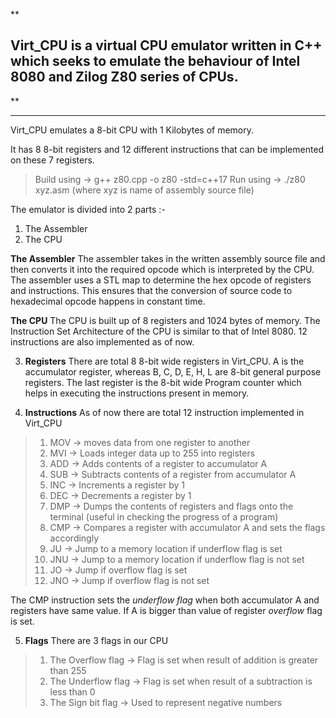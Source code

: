 **

## Virt_CPU is a virtual CPU emulator written in C++ which seeks to emulate the behaviour of Intel 8080 and Zilog Z80 series of CPUs.

**
****************************************************************************************************************************


Virt_CPU emulates a 8-bit CPU with 1 Kilobytes of memory.

It has 8 8-bit registers and 12 different instructions that can be implemented on these 7 registers.
>Build using -> g++ z80.cpp -o z80 -std=c++17
>Run using -> ./z80 xyz.asm (where xyz is name of assembly source file)

The emulator is divided into 2 parts :-

 1. The Assembler
 2. The CPU

**The Assembler**
The assembler takes in the written assembly source file and then converts it into the required opcode which is interpreted by the CPU.
The assembler uses a STL map to determine the hex opcode of registers and instructions.
This ensures that the conversion of source code to hexadecimal opcode happens in constant time.

**The CPU**
The CPU is built up of 8 registers and 1024 bytes of memory. The Instruction Set Architecture of the CPU is similar to that of Intel 8080.
12 instructions are also implemented as of now.

 3. **Registers**
 There are total 8 8-bit wide registers in Virt_CPU.
 A is the accumulator register, whereas B, C, D, E, H, L are 8-bit general purpose registers.
 The last register is the 8-bit wide Program counter which helps in executing the instructions present in memory.
 
 4. **Instructions**
 As of now there are total 12 instruction implemented in Virt_CPU
 > 1. MOV -> moves data from one register to another
 > 2. MVI -> Loads integer data up to 255 into registers
 > 3. ADD -> Adds contents of a register to accumulator A
 > 4. SUB -> Subtracts contents of a register from accumulator A
 > 5. INC -> Increments a register by 1
 > 6. DEC -> Decrements a register by 1
 > 7. DMP -> Dumps the contents of registers and flags onto the terminal (useful in checking the progress of a program)
 > 8. CMP -> Compares a register with accumulator A and sets the flags accordingly
 > 9. JU -> Jump to a memory location if underflow flag is set
 > 10. JNU -> Jump to a memory location if underflow flag is not set
 > 11. JO -> Jump if overflow flag is set
 > 12. JNO -> Jump if overflow flag is not set

The CMP instruction sets the *underflow flag* when both accumulator A and registers have same value.
If A is bigger than value of register *overflow* flag is set.

5. **Flags**
There are 3 flags in our CPU
> 1. The Overflow flag -> Flag is set when result of addition is greater than 255
 >2. The Underflow flag -> Flag is set when result of a subtraction is less than 0
> 3. The Sign bit flag -> Used to represent negative numbers 
